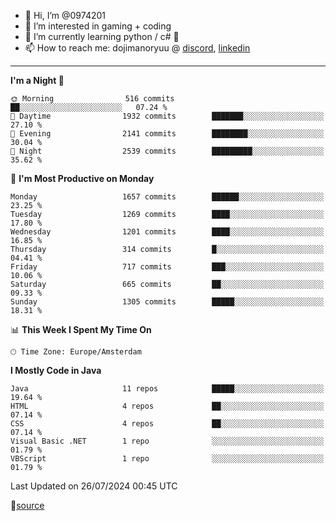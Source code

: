 - 👋 Hi, I’m @0974201
- 👀 I’m interested in gaming + coding
- 🌱 I’m currently learning python / c# 🐍
- 📫 How to reach me: dojimanoryuu @ [discord](https://discord.com "please let me know that you found me on github"), [linkedin](https://www.linkedin.com/in/sonprakiki/)  

<!---
0974201/0974201 is a ✨ special ✨ repository because its `README.md` (this file) appears on your GitHub profile.
You can click the Preview link to take a look at your changes.
--->

----
<!--START_SECTION:waka-->
**I'm a Night 🦉** 

```text
🌞 Morning                516 commits         ██░░░░░░░░░░░░░░░░░░░░░░░   07.24 % 
🌆 Daytime                1932 commits        ███████░░░░░░░░░░░░░░░░░░   27.10 % 
🌃 Evening                2141 commits        ████████░░░░░░░░░░░░░░░░░   30.04 % 
🌙 Night                  2539 commits        █████████░░░░░░░░░░░░░░░░   35.62 % 
```
📅 **I'm Most Productive on Monday** 

```text
Monday                   1657 commits        ██████░░░░░░░░░░░░░░░░░░░   23.25 % 
Tuesday                  1269 commits        ████░░░░░░░░░░░░░░░░░░░░░   17.80 % 
Wednesday                1201 commits        ████░░░░░░░░░░░░░░░░░░░░░   16.85 % 
Thursday                 314 commits         █░░░░░░░░░░░░░░░░░░░░░░░░   04.41 % 
Friday                   717 commits         ███░░░░░░░░░░░░░░░░░░░░░░   10.06 % 
Saturday                 665 commits         ██░░░░░░░░░░░░░░░░░░░░░░░   09.33 % 
Sunday                   1305 commits        █████░░░░░░░░░░░░░░░░░░░░   18.31 % 
```


📊 **This Week I Spent My Time On** 

```text
🕑︎ Time Zone: Europe/Amsterdam
```

**I Mostly Code in Java** 

```text
Java                     11 repos            █████░░░░░░░░░░░░░░░░░░░░   19.64 % 
HTML                     4 repos             ██░░░░░░░░░░░░░░░░░░░░░░░   07.14 % 
CSS                      4 repos             ██░░░░░░░░░░░░░░░░░░░░░░░   07.14 % 
Visual Basic .NET        1 repo              ░░░░░░░░░░░░░░░░░░░░░░░░░   01.79 % 
VBScript                 1 repo              ░░░░░░░░░░░░░░░░░░░░░░░░░   01.79 % 
```




 Last Updated on 26/07/2024 00:45 UTC
<!--END_SECTION:waka-->
🔗[source](https://github.com/anmol098/waka-readme-stats/)
